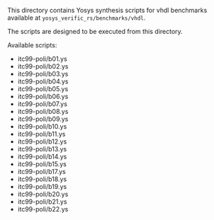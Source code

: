 This directory contains Yosys synthesis scripts for vhdl benchmarks available at `yosys_verific_rs/benchmarks/vhdl`.

The scripts are designed to be executed from this directory.

Available scripts:
- itc99-poli/b01.ys
- itc99-poli/b02.ys
- itc99-poli/b03.ys
- itc99-poli/b04.ys
- itc99-poli/b05.ys
- itc99-poli/b06.ys
- itc99-poli/b07.ys
- itc99-poli/b08.ys
- itc99-poli/b09.ys
- itc99-poli/b10.ys
- itc99-poli/b11.ys
- itc99-poli/b12.ys
- itc99-poli/b13.ys
- itc99-poli/b14.ys
- itc99-poli/b15.ys
- itc99-poli/b17.ys
- itc99-poli/b18.ys
- itc99-poli/b19.ys
- itc99-poli/b20.ys
- itc99-poli/b21.ys
- itc99-poli/b22.ys
